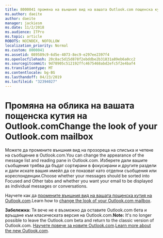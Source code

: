 ```yaml
---
title: 8000041 промяна на външния вид на вашата Outlook.com пощенска кутия
ms.author: daeite
author: daeite
manager: jackiesm
ms.date: 11/2/2018
ms.audience: ITPro
ms.topic: article
ROBOTS: NOINDEX, NOFOLLOW
localization_priority: Normal
ms.custom: 8000041
ms.assetid: 089589c9-6d5e-4073-8ec9-e297ee2397f4
ms.openlocfilehash: 20c8ac5d15d878f2ebddbe2b31831a89eb6a0cc2
ms.sourcegitcommit: 9d78905c512192ffc4675468abd2efc5f2e4baf4
ms.translationtype: MT
ms.contentlocale: bg-BG
ms.lasthandoff: 04/23/2019
ms.locfileid: "32394027"
---
```

# <a name="change-the-look-of-your-outlookcom-mailbox"></a><span data-ttu-id="2a59c-102">Промяна на облика на вашата пощенска кутия на Outlook.com</span><span class="sxs-lookup"><span data-stu-id="2a59c-102">Change the look of your Outlook.com mailbox</span></span>

<span data-ttu-id="2a59c-103">Можете да промените външния вид на прозореца на списъка и четене на съобщение в Outlook.com.</span><span class="sxs-lookup"><span data-stu-id="2a59c-103">You can change the appearance of the message list and reading pane in Outlook.com.</span></span> <span data-ttu-id="2a59c-104">Изберете дали вашите съобщения трябва да бъдат сортирани в фокусирани и другите раздели и дали искате вашия имейл да се показват като отделни съобщения или кореспонденции.</span><span class="sxs-lookup"><span data-stu-id="2a59c-104">Choose whether your messages should be sorted into Focused and Other tabs and whether you want your email to be displayed as individual messages or conversations.</span></span>
  
<span data-ttu-id="2a59c-105">Научете как да [промените външния вид на вашата пощенска кутия на Outlook.com](https://go.microsoft.com/fwlink/p/?linkid=2001401&amp;clcid=0x409).</span><span class="sxs-lookup"><span data-stu-id="2a59c-105">Learn how to [change the look of your Outlook.com mailbox](https://go.microsoft.com/fwlink/p/?linkid=2001401&amp;clcid=0x409).</span></span>
  
 <span data-ttu-id="2a59c-106">**Забележка:** Тя вече не е възможно да оставите Outlook.com бета и връщане към класическата версия на Outlook.com.</span><span class="sxs-lookup"><span data-stu-id="2a59c-106">**Note:** It's no longer possible to leave the Outlook.com beta and return to the classic version of Outlook.com.</span></span> <span data-ttu-id="2a59c-107">[Научете повече за новите Outlook.com](https://go.microsoft.com/fwlink/p/?linkid=874356).</span><span class="sxs-lookup"><span data-stu-id="2a59c-107">[Learn more about the new Outlook.com](https://go.microsoft.com/fwlink/p/?linkid=874356).</span></span>
  

